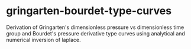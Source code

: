 # gringarten-bourdet-type-curves
Derivation of Gringarten's dimensionless pressure vs dimensionless time group and Bourdet's pressure derivative type curves using analytical and numerical inversion of laplace.
